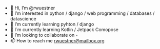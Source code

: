 - 👋 Hi, I’m @rwuestner
- 👀 I’m interested in python / django / web programming / databases / datascience
- 🌱 I’m currently learning pyhton / django
- 🌱 I´m currently learning Kotlin / Jetpack Comopose
- 💞️ I’m looking to collaborate on -
- 📫 How to reach me rwuestner@mailbox.org

<!---
wuestner/wuestner is a ✨ special ✨ repository because its `README.md` (this file) appears on your GitHub profile.
You can click the Preview link to take a look at your changes.
--->
